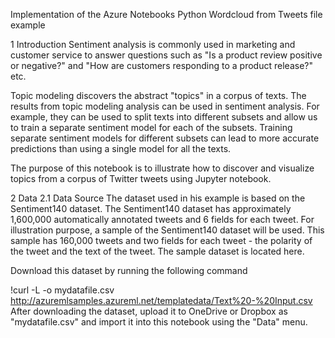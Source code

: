 Implementation of the Azure Notebooks Python Wordcloud from Tweets file example


1 Introduction
Sentiment analysis is commonly used in marketing and customer service to answer questions such as "Is a product review positive or negative?" and "How are customers responding to a product release?" etc.

Topic modeling discovers the abstract "topics" in a corpus of texts. The results from topic modeling analysis can be used in sentiment analysis. For example, they can be used to split texts into different subsets and allow us to train a separate sentiment model for each of the subsets. Training separate sentiment models for different subsets can lead to more accurate predictions than using a single model for all the texts.

The purpose of this notebook is to illustrate how to discover and visualize topics from a corpus of Twitter tweets using Jupyter notebook.

2 Data
2.1 Data Source
The dataset used in his example is based on the Sentiment140 dataset. The Sentiment140 dataset has approximately 1,600,000 automatically annotated tweets and 6 fields for each tweet. For illustration purpose, a sample of the Sentiment140 dataset will be used. This sample has 160,000 tweets and two fields for each tweet - the polarity of the tweet and the text of the tweet. The sample dataset is located here.

Download this dataset by running the following command

!curl -L -o mydatafile.csv http://azuremlsamples.azureml.net/templatedata/Text%20-%20Input.csv
After downloading the dataset, upload it to OneDrive or Dropbox as "mydatafile.csv" and import it into this notebook using the "Data" menu.